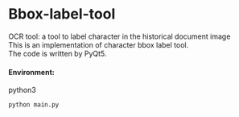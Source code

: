 # Bbox-label-tool
OCR tool: a tool to label character in the historical document image <br>
This is an implementation of character bbox label tool. <br>
The code is written by PyQt5. <br>



#### Environment:

python3

```
python main.py
```

